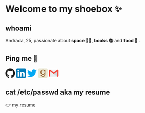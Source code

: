 # Welcome to my shoebox ✨

## whoami

Andrada, 25, passionate about <b> space 🌌🚀</b>, <b> books 📚 </b> and <b> food 🍝 </b>.

## Ping me 💬

<div>
    <a href="https://github.com/predandrada"><img height="30" width="30" src="assets/github.svg"></a>
    <a href="https://linkedin.com/in/predandrada"><img height="30" width="30" src="assets/linkedin.svg"></a>
    <a href="https://twitter.com/predandrada"><img height="30" width="30" src="assets/twitter.svg"></a>
    <a href="https://www.goodreads.com/predandrada"><img height="30" width="30" src="assets/goodreads.svg"></a>
    <a href="mailto: predandrada.elena@gmail.com"> <img height="30" width="30" src="assets/email.svg"></a>
</div>

## cat /etc/passwd aka my resume
👉 <a href="https://drive.google.com/file/d/1fzGD1bzwgbZy6FT1je63EgTDi7P6bgLx/view?usp=share_link">my resume</a>
</br>
